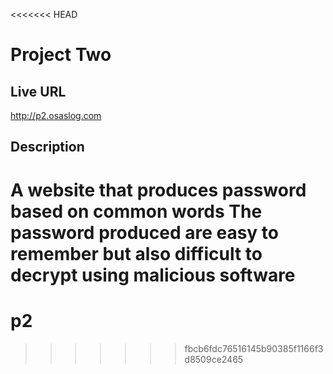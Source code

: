 <<<<<<< HEAD
# Project Two

## Live URL

<http://p2.osaslog.com>

## Description
A website that produces password based on common words
The password produced are easy to remember but also difficult to decrypt using malicious software
=======
# p2
>>>>>>> fbcb6fdc76516145b90385f1166f3d8509ce2465
